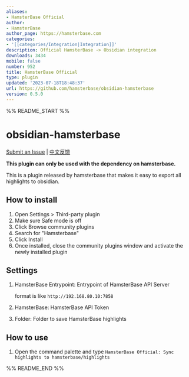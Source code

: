```yaml
---
aliases:
- HamsterBase Official
author:
- HamsterBase
author_page: https://hamsterbase.com
categories:
- '[[categories/Integration|Integration]]'
description: Official HamsterBase -> Obsidian integration
downloads: 3434
mobile: false
number: 952
title: HamsterBase Official
type: plugin
updated: '2023-07-18T18:48:37'
url: https://github.com/hamsterbase/obsidian-hamsterbase
version: 0.5.0
---
```


%% README_START %%

# obsidian-hamsterbase

[Submit an Issue](https://github.com/hamsterbase/hamsterbase/issues) | [中文反馈](https://support.qq.com/product/594778)

**This plugin can only be used with the dependency on hamsterbase.**

This is a plugin released by hamsterbase that makes it easy to export all highlights to obsidian.

## How to install

1. Open Settings > Third-party plugin
2. Make sure Safe mode is off
3. Click Browse community plugins
4. Search for "Hamsterbase"
5. Click Install
6. Once installed, close the community plugins window and activate the newly installed plugin

## Settings

1. HamsterBase Entrypoint: Entrypoint of HamsterBase API Server

   format is like `http://192.168.80.10:7858`

2. HamsterBase: HamsterBase API Token
3. Folder: Folder to save HamsterBase highlights

## How to use

1. Open the command palette and type `HamsterBase Official: Sync highlights to hamsterbase/highlights`


%% README_END %%